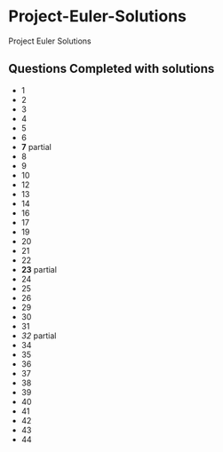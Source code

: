 # Project-Euler-Solutions
Project Euler Solutions

## Questions Completed with solutions
- 1
- 2
- 3
- 4
- 5
- 6
- **7** partial
- 8
- 9
- 10
- 12
- 13
- 14
- 16
- 17
- 19
- 20
- 21
- 22
- **23** partial
- 24
- 25
- 26
- 29
- 30
- 31
- *32*  partial
- 34
- 35
- 36
- 37
- 38
- 39
- 40
- 41
- 42
- 43
- 44